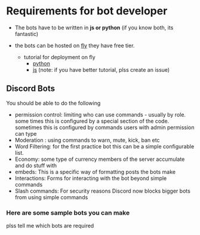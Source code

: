 # Requirements for bot developer

- The bots have to be written in **js or python** (if you know both, its fantastic)

- the bots can be hosted on [fly](https://fly.io/docs/about/pricing) they have free tier.
	- tutorial for deployment on fly
		- [python](https://jonahlawrence.hashnode.dev/hosting-a-python-discord-bot-for-free-with-flyio)
		- [js](https://sevic.dev/nodejs-deployment-flyio/) (note: if you have better tutorial, plss create an issue)


## Discord Bots
You should be able to do the following
	
- permission control: limiting who can use commands - usually by role. some times this is configured by a special section of the code. sometimes this is configured by commands users with admin permission can type 
- Moderation : using commands to warn, mute, kick, ban etc
- Word Filtering: for the first practice bot this can be a simple configurable list.  
- Economy: some type of currency members of the server accumulate and do stuff with
- embeds: This is a specific way of formatting posts the bots make
-  Interactions: Forms for interacting with the bot beyond simple commands 
- Slash commands:  For security reasons Discord now blocks bigger bots from using simple commands

### Here are some sample bots you can make

plss tell me which bots are required

